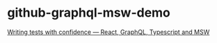 # github-graphql-msw-demo

[Writing tests with confidence — React, GraphQL, Typescript and MSW](https://aishwarya2593.medium.com/writing-tests-with-confidence-react-graphql-and-msw-d7f0c984aeb6)
